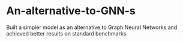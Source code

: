 # An-alternative-to-GNN-s
Built a simpler model as an alternative to Graph Neural Networks and achieved better results on standard benchmarks.
